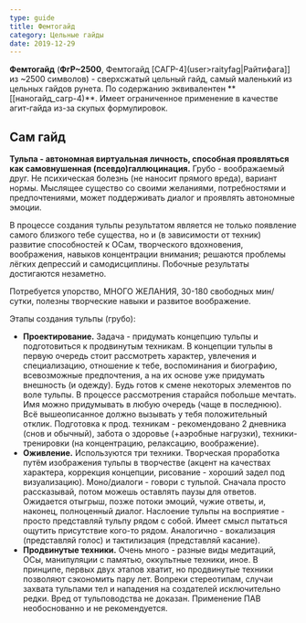```yaml
---
type: guide
title: Фемтогайд
category: Цельные гайды
date: 2019-12-29
---
```



**Фемтогайд** (**ФгР~2500**, Фемтогайд [САГР-4](user>raityfag|Райтифага]] из ~2500 символов) - сверхсжатый цельный гайд, самый маленький из цельных гайдов рунета. По содержанию эквивалентен ** [[наногайд_сагр-4)**. Имеет ограниченное применение в качестве агит-гайда из-за скупых формулировок.

## Сам гайд
**Тульпа - автономная виртуальная личность, способная проявляться как самовнушенная (псевдо)галлюцинация.** Грубо - воображаемый друг. Не психическая болезнь (не наносит прямого вреда), вариант нормы. Мыслящее существо со своими желаниями, потребностями и предпочтениями, может поддерживать диалог и проявлять автономные эмоции.

В процессе создания тульпы результатом является не только появление самого близкого тебе существа, но и (в зависимости от техник) развитие способностей к ОСам, творческого вдохновения, воображения, навыков концентрации внимания; решаются проблемы лёгких депрессий и самодисциплины. Побочные результаты достигаются незаметно.

Потребуется упорство, МНОГО ЖЕЛАНИЯ, 30-180 свободных мин/сутки, полезны творческие навыки и развитое воображение.

Этапы создания тульпы (грубо):

  - **Проектирование.** Задача - придумать концепцию тульпы и подготовиться к продвинутым техникам. В концепции тульпы в первую очередь стоит рассмотреть характер, увлечения и специализацию, отношение к тебе, воспоминания и биографию, всевозможные предпочтения, а на их основе уже придумать внешность (и одежду). Будь готов к смене некоторых элементов по воле тульпы. В процессе рассмотрения старайся побольше мечтать. Имя можно придумывать в любую очередь (чаще в последнюю). Всё вышеописанное должно вызывать у тебя положительный отклик. Подготовка к прод. техникам - рекомендовано 2 дневника (снов и обычный), забота о здоровье (+аэробные нагрузки), техники-тренировки (на концентрацию, релаксацию, воображение).
  - **Оживление.** Используются три техники. Творческая проработка путём изображения тульпы в творчестве (акцент на качествах характера, коррекция концепции, рисование - хороший задел под визуализацию). Моно/диалоги - говори с тульпой. Сначала просто рассказывай, потом можешь оставлять паузы для ответов. Ожидается отыгрыш, позже потоки эмоций, чужие ответы, и, наконец, полноценный диалог.  Наслоение тульпы на восприятие - просто представляй тульпу рядом с собой. Имеет смысл пытаться ощутить присутствие кого-то рядом. Аналогично - вокализация (представляй голос) и тактилизация (представляй касание).
  - **Продвинутые техники.** Очень много - разные виды медитаций, ОСы, манипуляции с памятью, оккультные техники, иное. В принципе, первых двух этапов хватит, но продвинутые техники позволяют сэкономить пару лет.
Вопреки стереотипам, случаи захвата тульпами тел и нападения на создателей исключительно редки. Вред от тульповодства не доказан. Применение ПАВ необоснованно и не рекомендуется.
